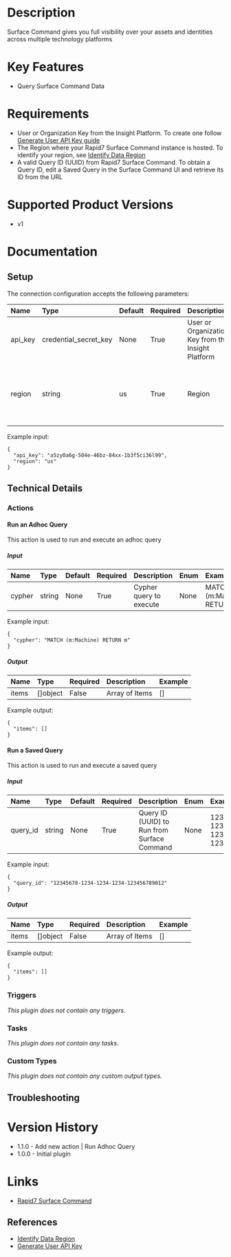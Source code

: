 # Description

Surface Command gives you full visibility over your assets and identities across multiple technology platforms

# Key Features

* Query Surface Command Data

# Requirements

* User or Organization Key from the Insight Platform. To create one follow [Generate User API Key guide](https://docs.rapid7.com/insight/managing-platform-api-keys/#generating-a-user-key)
* The Region where your Rapid7 Surface Command instance is hosted. To identify your region, see [Identify Data Region](https://docs.rapid7.com/insight/navigate-the-insight-platform/#check-your-data-region)
* A valid Query ID (UUID) from Rapid7 Surface Command. To obtain a Query ID, edit a Saved Query in the Surface Command UI and retrieve its ID from the URL

# Supported Product Versions

* v1

# Documentation

## Setup

The connection configuration accepts the following parameters:  

|Name|Type|Default|Required|Description|Enum|Example|Placeholder|Tooltip|
| :--- | :--- | :--- | :--- | :--- | :--- | :--- | :--- | :--- |
|api_key|credential_secret_key|None|True|User or Organization Key from the Insight Platform|None|a5zy0a6g-504e-46bz-84xx-1b3f5ci36l99|None|None|
|region|string|us|True|Region|["us", "us2", "us3", "eu", "ca", "au", "ap"]|us|None|None|

Example input:

```
{
  "api_key": "a5zy0a6g-504e-46bz-84xx-1b3f5ci36l99",
  "region": "us"
}
```

## Technical Details

### Actions


#### Run an Adhoc Query

This action is used to run and execute an adhoc query

##### Input

|Name|Type|Default|Required|Description|Enum|Example|Placeholder|Tooltip|
| :--- | :--- | :--- | :--- | :--- | :--- | :--- | :--- | :--- |
|cypher|string|None|True|Cypher query to execute|None|MATCH (m:Machine) RETURN m|None|None|
  
Example input:

```
{
  "cypher": "MATCH (m:Machine) RETURN m"
}
```

##### Output

|Name|Type|Required|Description|Example|
| :--- | :--- | :--- | :--- | :--- |
|items|[]object|False|Array of Items|[]|
  
Example output:

```
{
  "items": []
}
```

#### Run a Saved Query

This action is used to run and execute a saved query

##### Input

|Name|Type|Default|Required|Description|Enum|Example|Placeholder|Tooltip|
| :--- | :--- | :--- | :--- | :--- | :--- | :--- | :--- | :--- |
|query_id|string|None|True|Query ID (UUID) to Run from Surface Command|None|12345678-1234-1234-1234-123456789012|None|None|
  
Example input:

```
{
  "query_id": "12345678-1234-1234-1234-123456789012"
}
```

##### Output

|Name|Type|Required|Description|Example|
| :--- | :--- | :--- | :--- | :--- |
|items|[]object|False|Array of Items|[]|
  
Example output:

```
{
  "items": []
}
```
### Triggers
  
*This plugin does not contain any triggers.*
### Tasks
  
*This plugin does not contain any tasks.*

### Custom Types
  
*This plugin does not contain any custom output types.*

## Troubleshooting


# Version History

* 1.1.0 - Add new action | Run Adhoc Query
* 1.0.0 - Initial plugin

# Links

* [Rapid7 Surface Command](https://www.rapid7.com/products/command/attack-surface-management-asm/)

## References

* [Identify Data Region](https://docs.rapid7.com/insight/navigate-the-insight-platform/#check-your-data-region)
* [Generate User API Key](https://docs.rapid7.com/insight/managing-platform-api-keys/#generating-a-user-key)
